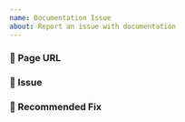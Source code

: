 ```yaml
---
name: Documentation Issue
about: Report an issue with documentation
---
```


<!--
  Before we get started, you can submit fixes for documentation issues as all (English) docs are
  inside this repo https://github.com/redwoodjs/learn.redwoodjs.com in markdown files

  Reports are appreciated too though, especially if it seems controversial.
-->

<!-- Issue Report -->

### 🔎 Page URL

 <!-- Where can we find the wrong docs? -->

### 📃 Issue

<!-- What is wrong with it? -->

### 🙂 Recommended Fix

<!-- How should we fix it? -->

